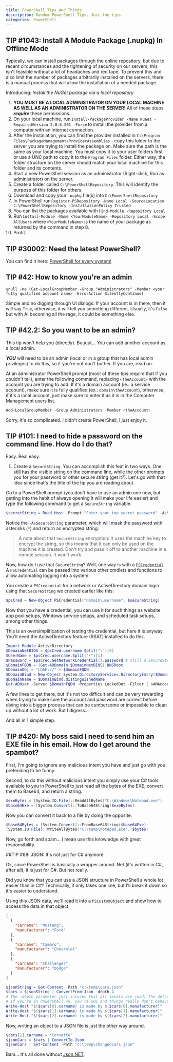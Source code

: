 ```yaml
---
title: PowerShell Tips And Things
description: Random PowerShell Tips. Just the tips.
categories: PowerShell
---
```

## TIP \#1043: Install A Module Package (.nupkg) In Offline Mode

Typically, we can install packages through the [online repository](http://powershellgallery.com), but due to recent circumstances and the tightening of security on our servers, this isn't feasible without a lot of headaches and red tape. To prevent this and also limit the number of packages arbitrarily installed on the servers, there is a manual process that will allow the installation of a needed package.

Introducing: _Install the NuGet package via a local repository_

1. **YOU MUST BE A LOCAL ADMINISTRATOR ON YOUR LOCAL MACHINE AS WELL AS AN ADMINISTRATOR ON THE SERVER!** All of these steps ***require*** these permissions.
2. On your local machine, run `Install-PackageProvider -Name NuGet -RequiredVersion 2.8.5.201 -Force` to install the provider from a computer with an internet connection.
3. After the installation, you can find the provider installed in `C:\Program Files\PackageManagement\ProviderAssemblies` – copy this folder to the server you are trying to install the package on. Make sure the path is the same as your local machine. You must copy it to your user folders first or use a UNC path to copy it to the `Program Files` folder. Either way, the folder structure on the server should match your local machine for this folder and its contents.
4. Start a new PowerShell session as an administrator (Right-click, Run as administrator) on the server.
5. Create a folder called `C:\PowerShellRepository`. This will identify the purpose of this folder for others.
6. Download and copy your `.nupkg` file(s) into `C:\PowerShellRepository`
7. In PowerShell run `Register-PSRepository -Name Local -SourceLocation C:\PowerShellRepository -InstallationPolicy Trusted`
8. You can list the packages available with `Find-Module -Repository Local`
9. Run `Install-Module -Name <YourModuleName> -Repository Local -Scope AllUsers` where `<YourModuleName>` is the name of your package as returned by the command in step 8.
10. Profit.

## TIP \#30002: Need the latest PowerShell?

You can find it here: [PowerShell for every system!](https://github.com/PowerShell/PowerShell/releases)

## TIP \#42: How to know you're an admin

`$null -ne (Get-LocalGroupMember -Group "Administrators" -Member <your fully qualified account name> -ErrorAction SilentlyContinue)`

Simple and no digging through UI dialogs. If your account is in there, then it will say `True`, otherwise, it will tell you something different. Usually, it's `False` but with AI becoming all the rage, it could be something else.

## TIP \#42.2: So you want to be an admin?

This tip won't help you (directly). Buuuut... You can add another account as a local admin. 

_**YOU**_ will need to be an admin (local or in a group that has local admin privileges) to do this, so if you're not don't bother. If you are, read on.

At an administrator PowerShell prompt (most of these tips require that if you couldn't tell), enter the following command, replacing `<theAccount>` with the account you are trying to add. If it's a domain account (ie.: a service account), make sure it is fully qualified (ex.: `domain\theAccount`), otherwise, if it's a local account, just make sure to enter it as it is in the Computer Management users list.

``` powershell
Add-LocalGroupMember -Group Administrators -Member <theAccount>
```

Sorry, it's so complicated. I didn't create PowerShell, I just enjoy it.

## TIP \#101: I need to hide a password on the command line. How do I do that?

Easy. Real easy. 

1. Create a `SecureString`. You can accomplish this feat in two ways. One still has the visible string on the command line, while the other prompts you for your password or other secure string (get it?). Let's go with that idea since that's the title of the tip you are reading about.

Go to a PowerShell prompt (you don't have to use an admin one now, but getting into the habit of always opening it will make your life easier) and type the following command to get a `SecureString` variable.

``` powershell
$secretString = Read-Host -Prompt "Enter your top secret password" -AsSecureString
```
Notice the `-AsSecureString` parameter, which will mask the password with asterisks (`*`) and return an encrypted string. 

>A note about that `SecureString` encryption: It uses the machine key to encrypt the string, so this means that it can only be used on the machine it is created. Don't try and pass it off to another machine in a remote session. It won't work.

Now, how do I use that `SecureString`? Well, one way is with a [`PSCredential`](https://learn.microsoft.com/en-us/dotnet/api/system.management.automation.pscredential?view=powershellsdk-7.3.0). A `PSCredential` can be passed into various other cmdlets and functions to allow automating logging into a system.

You create a `PSCredential` for a network or ActiveDirectory domain login using that `SecureString` we created earlier like this:

``` powershell
$psCred = New-Object PSCredential("domain\username", $secureString)
```

Now that you have a credential, you can use it for such things as website app pool setups, Windows service setups, and scheduled task setups, among other things.

This is an oversimplification of testing the credential, but here it is anyway. You'll need the ActiveDirectory feature (RSAT) installed to do this.

``` powershell
Import-Module ActiveDirectory
$DomainNetBIOS = $psCred.username.Split("\")[0]
$UserName = $psCred.username.Split("\")[1]
$Password = $psCred.GetNetworkCredential().password # still a SecureString 
$DomainFQDN = (Get-ADDomain $DomainNetBIOS).DNSRoot
$DomainObj = "LDAP://" + $DomainFQDN
$DomainBind = New-Object System.DirectoryServices.DirectoryEntry($DomainObj, $UserName, $Password)
$DomainName = $DomainBind.distinguishedName
Get-ADUser -Server $DomainFQDN -Properties LockedOut -Filter { sAMAccountName -eq $UserName }
```
A few lines to get there, but it's not too difficult and can be very rewarding when trying to make sure the account and password are correct before diving into a bigger process that can be cumbersome or impossible to clean up without a lot of work. But I digress...

And all in 1 simple step.

## TIP \#420: My boss said I need to send him an EXE file in his email. How do I get around the spambot?

First, I'm going to ignore any malicious intent you have and just go with you pretending to be funny.

Second, to do this without malicious intent you simply use your C# tools available to you in PowerShell to just read all the bytes of the EXE, convert them to Base64, and return a string. 

``` powershell
$exeBytes = [System.IO.File]::ReadAllBytes("C:\Windows\Notepad.exe")
$base64Exe = [System.Convert]::ToBase64String($exeBytes)
``` 

Now you can convert it back to a file by doing the opposite:

``` powershell
$base64Bytes = [System.Convert]::FromBase64String($base64Exe)
[System.IO.File]::WriteAllBytes("C:\temp\notepad.exe", $bytes)
``` 

Now, go forth and spam... I mean use this knowledge with great responsibility.

##TIP \#68: JSON: It's not just for C# anymore

Ok, since PowerShell is basically a wrapper around .Net (it's written in C#, after all), it is just for C#. But not really.

Did you know that you can use a JSON structure in PowerShell a whole lot easier than in C#? Technically, it only takes one line, but I'll break it down so it's easier to understand.

Using this JSON data, we'll read it into a `PSCustomObject` and show how to access the data in that object.

``` json
[
  {
    "carname": "Mustang",
    "manufacturer": "Ford"
  },
  {
    "carname": "Camaro",
    "manufacturer": "Chevrolet"
  },
  {
    "carname": "Challenger",
    "manufacturer": "Dodge"
  }
]
```

``` powershell
$jsonString = Get-Content -Path "c:\temp\cars.json"
$cars = $jsonString | ConvertFrom-Json -depth 4 
# The -depth parameter just insures that all levels are read. The default is 1024 in PowerShell 6+, but sometimes it doesn't quite work without it.
# If you're in PowerShell <6, you're SOL and things really don't behave well past 4-5 levels. You've been warned. Use the latest PowerShell.
Write-Host "$($cars[0].carname) is made by $($cars[0].manufacturer)"
Write-Host "$($cars[1].carname) is made by $($cars[1].manufacturer)"
Write-Host "$($cars[2].carname) is made by $($cars[2].manufacturer)"
```
Now, writing an object to a JSON file is just the other way around. 

``` powershell
$cars[1].carname = 'Corvette'
$jsonCars = $cars | ConvertTo-Json
$jsonCars | Set-Content -Path "c:\temp\changedcars.json"
```

Bam... It's all done without [Json.NET](https://www.newtonsoft.com/json).